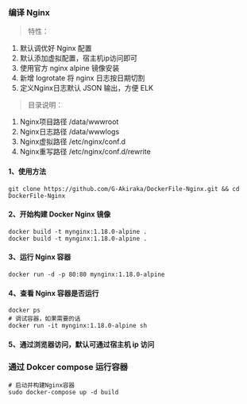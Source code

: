 ### 编译 Nginx
> 特性：
1) 默认调优好 Nginx 配置
2) 默认添加虚拟配置，宿主机ip访问即可
3) 使用官方 nginx alpine 镜像安装
4) 新增 logrotate 将 nginx 日志按日期切割
5) 定义Nginx日志默认 JSON 输出，方便 ELK
> 目录说明：
1) Nginx项目路径 /data/wwwroot
2) Nginx日志路径 /data/wwwlogs
3) Nginx虚拟路径 /etc/nginx/conf.d
4) Nginx重写路径 /etc/nginx/conf.d/rewrite

#### 1、使用方法
```
git clone https://github.com/G-Akiraka/DockerFile-Nginx.git && cd DockerFile-Nginx
```
#### 2、开始构建 Docker Nginx 镜像 
```
docker build -t mynginx:1.18.0-alpine .
docker build -t mynginx:1.18.0-alpine .
```
#### 3、运行 Nginx 容器
```
docker run -d -p 80:80 mynginx:1.18.0-alpine
```
#### 4、查看 Nginx 容器是否运行
```
docker ps
# 调试容器，如果需要的话
docker run -it mynginx:1.18.0-alpine sh
```
#### 5、通过浏览器访问，默认可通过宿主机 ip 访问

### 通过 Dokcer compose 运行容器
```
# 启动并构建Nginx容器
sudo docker-compose up -d build
```